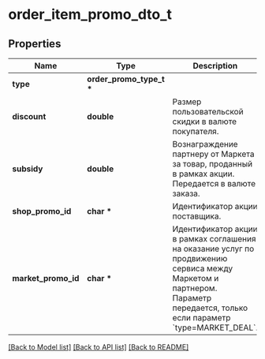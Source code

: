 # order_item_promo_dto_t

## Properties
Name | Type | Description | Notes
------------ | ------------- | ------------- | -------------
**type** | **order_promo_type_t \*** |  | 
**discount** | **double** | Размер пользовательской скидки в валюте покупателя.  | [optional] 
**subsidy** | **double** | Вознаграждение партнеру от Маркета за товар, проданный в рамках акции.  Передается в валюте заказа.  | [optional] 
**shop_promo_id** | **char \*** | Идентификатор акции поставщика.  | [optional] 
**market_promo_id** | **char \*** | Идентификатор акции в рамках соглашения на оказание услуг по продвижению сервиса между Маркетом и партнером.  Параметр передается, только если параметр &#x60;type&#x3D;MARKET_DEAL&#x60;.  | [optional] 

[[Back to Model list]](../README.md#documentation-for-models) [[Back to API list]](../README.md#documentation-for-api-endpoints) [[Back to README]](../README.md)


